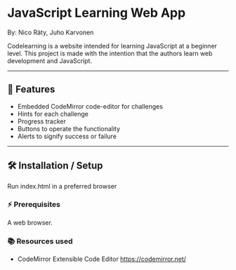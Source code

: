# JavaScript Learning Web App
By:
Nico Räty, Juho Karvonen

Codelearning is a website intended for learning JavaScript at a beginner level.
This project is made with the intention that the authors
learn web development and JavaScript.

---

## 🚀 Features
- Embedded CodeMirror code-editor for challenges
- Hints for each challenge
- Progress tracker
- Buttons to operate the functionality
- Alerts to signify success or failure

---

## 🛠 Installation / Setup
Run index.html in a preferred browser

### ⚡ Prerequisites
A web browser.

###  📚 Resources used
- CodeMirror Extensible Code Editor https://codemirror.net/
